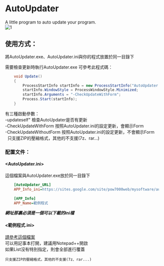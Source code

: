 # AutoUpdater
A little program to auto update your program.  
![1](https://i.imgur.com/ELBLBeq.png)  
## 使用方式：
將AutoUpdater.exe、AutoUpdater.ini與你的程式放置於同一目錄下  
  
需要檢查更新時執行AutoUpdater.exe
可參考此程式碼：
```C#
    void Update()  
    {  
        ProcessStartInfo startInfo = new ProcessStartInfo("AutoUpdater.exe");  
        startInfo.WindowStyle = ProcessWindowStyle.Minimized;  
        startInfo.Arguments = "-CheckUpdateWithForm";  
        Process.Start(startInfo);  
    }  
```
有三種啟動參數：  
-updateself"              檢查AutoUpdater是否有更新  
-CheckUpdateWithForm      按照AutoUpdater.ini的設定更新，會顯示Form  
-CheckUpdateWithoutForm   按照AutoUpdater.ini的設定更新，不會顯示Form  
  
只支援ZIP的壓縮格式，其他的不支援(7z、rar...)  

### 配置文件：  

#### <AutoUpdater.ini>  
這個檔案與AutoUpdater.exe放於同一目錄下
```ini
    [AutoUpdater_URL]  
    APP_Info_ini=https://sites.google.com/site/pow7000web/mysoftware/autoupdater/範例程式.ini  
      
    [APP_Info]  
    APP_Name=範例程式  
```
***網址那裏必須是一個可以下載的ini檔***  


#### <範例程式.ini>
[請參考這個檔案](https://sites.google.com/site/pow7000web/mysoftware/autoupdater/範例程式.ini)  
可以用記事本打開，建議用Notepad++開啟  
如果List沒有特別指定，則會全部進行覆蓋  
  
`只支援ZIP的壓縮格式，其他的不支援(7z、rar...)`  
  
  
